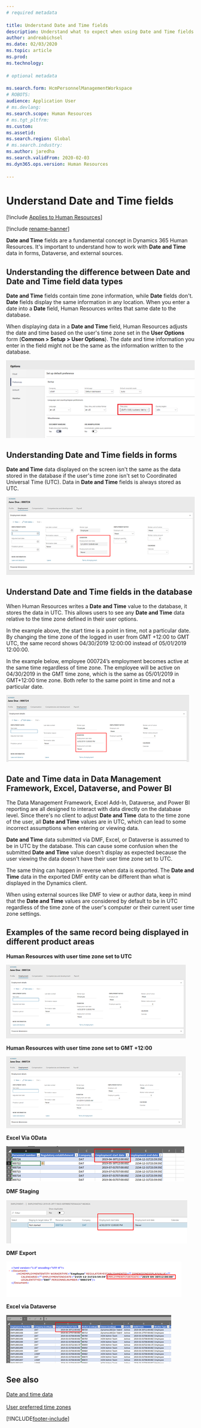 ```yaml
---
# required metadata

title: Understand Date and Time fields
description: Understand what to expect when using Date and Time fields in Microsoft Dynamics 365 Human Resources.
author: andreabichsel
ms.date: 02/03/2020
ms.topic: article
ms.prod: 
ms.technology: 

# optional metadata

ms.search.form: HcmPersonnelManagementWorkspace
# ROBOTS: 
audience: Application User
# ms.devlang: 
ms.search.scope: Human Resources
# ms.tgt_pltfrm: 
ms.custom: 
ms.assetid: 
ms.search.region: Global
# ms.search.industry: 
ms.author: jaredha
ms.search.validFrom: 2020-02-03
ms.dyn365.ops.version: Human Resources

---
```


# Understand Date and Time fields

[!include [Applies to Human Resources](../includes/applies-to-hr.md)]

[!include [rename-banner](~/includes/cc-data-platform-banner.md)]

**Date and Time** fields are a fundamental concept in Dynamics 365 Human Resources. It's important to understand how to work with **Date and Time** data in forms, Dataverse, and external sources.

## Understanding the difference between Date and Date and Time field data types

**Date and Time** fields contain time zone information, while **Date** fields don't. **Date** fields display the same information in any location. When you enter a date into a **Date** field, Human Resources writes that same date to the database.

When displaying data in a **Date and Time** field, Human Resources adjusts the date and time based on the user's time zone set in the **User Options** form (**Common > Setup > User Options**). The date and time information you enter in the field might not be the same as the information written to the database.

[![User options form](./media/useroptionsform.png)](./media/useroptionsform.png)

## Understanding Date and Time fields in forms 

**Date and Time** data displayed on the screen isn't the same as the data stored in the database if the user's time zone isn't set to Coordinated Universal Time (UTC). Data in **Date and Time** fields is always stored as UTC.

[![Worker form UTC](./media/worker-form.png)](./media/worker-form.png)

## Understand Date and Time fields in the database 

When Human Resources writes a **Date and Time** value to the database, it stores the data in UTC. This allows users to see any **Date and Time** data relative to the time zone defined in their user options.
 
In the example above, the start time is a point in time, not a particular date. By changing the time zone of the logged in user from GMT +12:00 to GMT UTC, the same record shows 04/30/2019 12:00:00 instead of 05/01/2019 12:00:00.
  
In the example below, employee 000724’s employment becomes active at the same time regardless of time zone. The employee will be active on 04/30/2019 in the GMT time zone, which is the same as 05/01/2019 in GMT+12:00 time zone. Both refer to the same point in time and not a particular date. 

[![Worker form GMT](./media/worker-form2.png)](./media/worker-form2.png)

## Date and Time data in Data Management Framework, Excel, Dataverse, and Power BI 

The Data Management Framework, Excel Add-In, Dataverse, and Power BI reporting are all designed to interact with data directly on the database level. Since there's no client to adjust **Date and Time** data to the time zone of the user, all **Date and Time** values are in UTC, which can lead to some incorrect assumptions when entering or viewing data.  
 
**Date and Time** data submitted via DMF, Excel, or Dataverse is assumed to be in UTC by the database. This can cause some confusion when the submitted **Date and Time** value doesn't display as expected because the user viewing the data doesn't have their user time zone  set to UTC. 
 
The same thing can happen in reverse when data is exported. The **Date and Time** data in the exported DMF entity can be different than what is displayed in the Dynamics client. 
 
When using external sources like DMF to view or author data, keep in mind that the **Date and Time** values are considered by default to be in UTC regardless of the time zone of the user's computer or their current user time zone settings. 

## Examples of the same record being displayed in different product areas 

**Human Resources with user time zone set to UTC**

[![Worker form set to UTC](./media/worker-form3.png)](./media/worker-form3.png)

**Human Resources with user time zone set to GMT +12:00** 

[![Worker form set to GMT](./media/worker-form4.png)](./media/worker-form4.png)

**Excel Via OData**

[![Excel Via OData](./media/Excelviaodata.png)](./media/Excelviaodata.png)

**DMF Staging**

[![DMF Staging](./media/DMFStaging.png)](./media/DMFStaging.png)

**DMF Export**

[![DMF Export](./media/DMFexport.png)](./media/DMFexport.png)

**Excel via Dataverse**

[![Excel via Dataverse](./media/ExcelCDS.png)](./media/ExcelCDS.png)

## See also

[Date and time data](/dynamics365/unified-operations/fin-and-ops/organization-administration/date-time-zones)<br></br>
[User preferred time zones](/dynamics365/unified-operations/fin-and-ops/organization-administration/tasks/set-users-preferred-time-zone) 


[!INCLUDE[footer-include](../includes/footer-banner.md)]